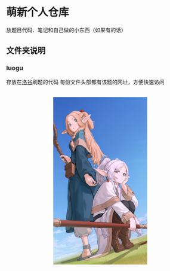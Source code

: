 # 萌新个人仓库

放题目代码、笔记和自己做的小东西（如果有的话）

## 文件夹说明

### luogu 
存放在[洛谷](https://www.luogu.com.cn/)刷题的代码
每份文件头部都有该题的网址，方便快速访问

<br>

<center><img src='/pic/wallhaven-3lykgv_1080x1920.png' height = 50% width = 50%></center>